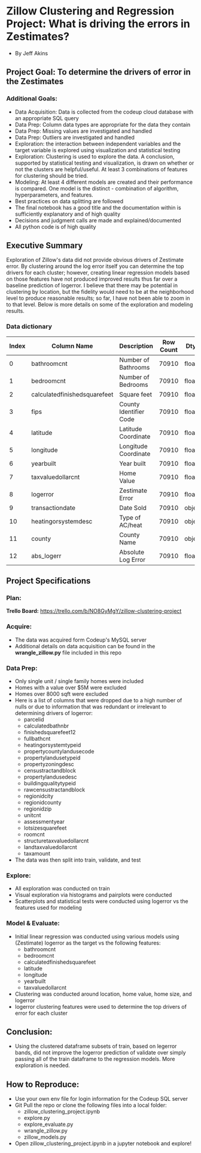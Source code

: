 # Zillow Clustering and Regression Project: What is driving the errors in Zestimates?
- By Jeff Akins

## Project Goal: To determine the drivers of error in the Zestimates
### Additional Goals:
- Data Acquisition: Data is collected from the codeup cloud database with an appropriate SQL query
- Data Prep: Column data types are appropriate for the data they contain
- Data Prep: Missing values are investigated and handled
- Data Prep: Outliers are investigated and handled
- Exploration: the interaction between independent variables and the target variable is explored using visualization and statistical testing
- Exploration: Clustering is used to explore the data. A conclusion, supported by statistical testing and visualization, is drawn on whether or not the clusters are helpful/useful. At least 3 combinations of features for clustering should be tried.
- Modeling: At least 4 different models are created and their performance is compared. One model is the distinct - combination of algorithm, hyperparameters, and features.
- Best practices on data splitting are followed
- The final notebook has a good title and the documentation within is sufficiently explanatory and of high quality
- Decisions and judgment calls are made and explained/documented
- All python code is of high quality

## Executive Summary
Exploration of Zillow's data did not provide obvious drivers of Zestimate error. By clustering around the log error itself you can determine the top drivers for each cluster; however, creating linear regression models based on those features have not produced improved results thus far over a baseline prediction of logerror. I believe that there may be potential in clustering by location, but the fidelity would need to be at the neighborhood level to produce reasonable results; so far, I have not been able to zoom in to that level. Below is more details on some of the exploration and modeling results.

### Data dictionary
|Index | Column Name | Description | Row Count | Dtype|
|---|---|---|---|---| 
| 0 |  bathroomcnt                  | Number of Bathrooms       | 70910 | float64|
| 1 |  bedroomcnt                   | Number of Bedrooms        | 70910 | float64|
| 2 |  calculatedfinishedsquarefeet | Square feet               | 70910 | float64|
| 3 |  fips                         | County Identifier Code    | 70910 | float64|
| 4 |  latitude                     | Latitude Coordinate       | 70910 | float64|
| 5 |  longitude                    | Longitude Coordinate      | 70910 | float64|
| 6 |  yearbuilt                    | Year built                | 70910 | float64|
| 7 |  taxvaluedollarcnt            | Home Value                | 70910 | float64|
| 8 |  logerror                     | Zestimate Error           | 70910 | float64|
| 9 |  transactiondate              | Date Sold                 | 70910 | object |
| 10|  heatingorsystemdesc          | Type of AC/heat           | 70910 | object |
| 11|  county                       | County Name               | 70910 | object |
| 12|  abs_logerr                   | Absolute Log Error        | 70910 | float64|

## Project Specifications

### Plan:
**Trello Board:**
https://trello.com/b/NO8GyMgY/zillow-clustering-project

### Acquire:
- The data was acquired form Codeup's MySQL server
- Additional details on data acquisition can be found in the **wrangle_zillow.py** file included in this repo
### Data Prep:
- Only single unit / single family homes were included
- Homes with a value over $5M were excluded
- Homes over 8000 sqft were excluded
- Here is a list of columns that were dropped due to a high number of nulls or due to information that was redundant or irrelevant to determining drivers of logerror:
    - parcelid
    - calculatedbathnbr
    - finishedsquarefeet12
    - fullbathcnt
    - heatingorsystemtypeid
    - propertycountylandusecode
    - propertylandusetypeid
    - propertyzoningdesc
    - censustractandblock
    - propertylandusedesc
    - buildingqualitytypeid
    - rawcensustractandblock
    - regionidcity
    - regionidcounty
    - regionidzip
    - unitcnt
    - assessmentyear
    - lotsizesquarefeet
    - roomcnt
    - structuretaxvaluedollarcnt
    - landtaxvaluedollarcnt
    - taxamount
- The data was then split into train, validate, and test
### Explore:
- All exploration was conducted on train
- Visual exploration via histograms and pairplots were conducted
- Scatterplots and statistical tests were conducted using logerror vs the features used for modeling
### Model & Evaluate:
- Initial linear regression was conducted using various models using (Zestimate) logerror as the target vs the following features:
    - bathroomcnt
    - bedroomcnt 
    - calculatedfinishedsquarefeet                           
    - latitude                      
    - longitude                     
    - yearbuilt                     
    - taxvaluedollarcnt 
- Clustering was conducted around location, home value, home size, and logerror
- logerror clustering features were used to determine the top drivers of error for each cluster
## Conclusion:
- Using the clustered dataframe subsets of train, based on legerror bands, did not improve the logerror prediction of validate over simply passing all of the train dataframe to the regression models. More exploration is needed.

## How to Reproduce:
- Use your own env file for login information for the Codeup SQL server
- Git Pull the repo or clone the following files into a local folder: 
    - zillow_clustering_project.ipynb
    - explore.py
    - explore_evaluate.py
    - wrangle_zillow.py
    - zillow_models.py
- Open zillow_clustering_project.ipynb in a jupyter notebook and explore!